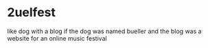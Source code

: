 # 2uelfest
like dog with a blog if the dog was named bueller and the blog was a website for an online music festival
